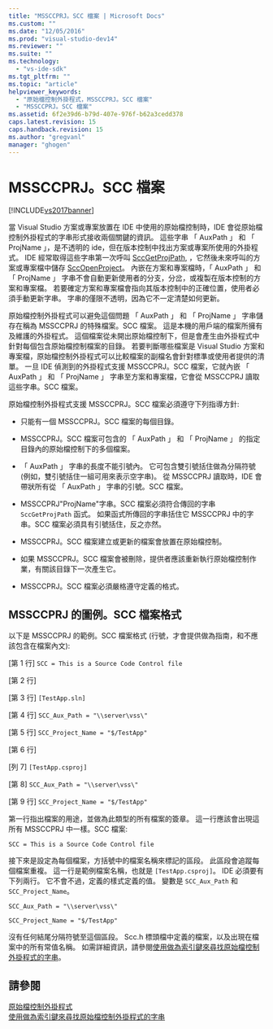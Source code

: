 ```yaml
---
title: "MSSCCPRJ。SCC 檔案 | Microsoft Docs"
ms.custom: ""
ms.date: "12/05/2016"
ms.prod: "visual-studio-dev14"
ms.reviewer: ""
ms.suite: ""
ms.technology: 
  - "vs-ide-sdk"
ms.tgt_pltfrm: ""
ms.topic: "article"
helpviewer_keywords: 
  - "原始檔控制外掛程式，MSSCCPRJ。SCC 檔案"
  - "MSSCCPRJ。SCC 檔案"
ms.assetid: 6f2e39d6-b79d-407e-976f-b62a3cedd378
caps.latest.revision: 15
caps.handback.revision: 15
ms.author: "gregvanl"
manager: "ghogen"
---
```

# MSSCCPRJ。SCC 檔案
[!INCLUDE[vs2017banner](../code-quality/includes/vs2017banner.md)]

當 Visual Studio 方案或專案放置在 IDE 中使用的原始檔控制時，IDE 會從原始檔控制外掛程式的字串形式接收兩個關鍵的資訊。 這些字串 「 AuxPath 」 和 「 ProjName 」，是不透明的 ide，但在版本控制中找出方案或專案所使用的外掛程式。 IDE 經常取得這些字串第一次呼叫 [SccGetProjPath](../extensibility/sccgetprojpath-function.md), ，它然後未來呼叫的方案或專案檔中儲存 [SccOpenProject](../extensibility/sccopenproject-function.md)。 內嵌在方案和專案檔時，「 AuxPath 」 和 「 ProjName 」 字串不會自動更新使用者的分支，分岔，或複製在版本控制的方案和專案檔。 若要確定方案和專案檔會指向其版本控制中的正確位置，使用者必須手動更新字串。 字串的僅限不透明，因為它不一定清楚如何更新。  
  
 原始檔控制外掛程式可以避免這個問題 「 AuxPath 」 和 「 ProjName 」 字串儲存在稱為 MSSCCPRJ 的特殊檔案。SCC 檔案。 這是本機的用戶端的檔案所擁有及維護的外掛程式。 這個檔案從未開出原始檔控制下，但是會產生由外掛程式中針對每個包含原始檔控制檔案的目錄。 若要判斷哪些檔案是 Visual Studio 方案和專案檔，原始檔控制外掛程式可以比較檔案的副檔名會針對標準或使用者提供的清單。 一旦 IDE 偵測到的外掛程式支援 MSSCCPRJ。SCC 檔案，它就內嵌 「 AuxPath 」 和 「 ProjName 」 字串至方案和專案檔，它會從 MSSCCPRJ 讀取這些字串。SCC 檔案。  
  
 原始檔控制外掛程式支援 MSSCCPRJ。SCC 檔案必須遵守下列指導方針:  
  
-   只能有一個 MSSCCPRJ。SCC 檔案的每個目錄。  
  
-   MSSCCPRJ。SCC 檔案可包含的 「 AuxPath 」 和 「 ProjName 」 的指定目錄內的原始檔控制下的多個檔案。  
  
-   「 AuxPath 」 字串的長度不能引號內。 它可包含雙引號括住做為分隔符號 \(例如，雙引號括住一組可用來表示空字串\)。 從 MSSCCPRJ 讀取時，IDE 會帶狀所有從 「 AuxPath 」 字串的引號。SCC 檔案。  
  
-   MSSCCPRJ"ProjName"字串。SCC 檔案必須符合傳回的字串 `SccGetProjPath` 函式。 如果函式所傳回的字串括住它 MSSCCPRJ 中的字串。SCC 檔案必須具有引號括住，反之亦然。  
  
-   MSSCCPRJ。SCC 檔案建立或更新的檔案會放置在原始檔控制。  
  
-   如果 MSSCCPRJ。SCC 檔案會被刪除，提供者應該重新執行原始檔控制作業，有關該目錄下一次產生它。  
  
-   MSSCCPRJ。SCC 檔案必須嚴格遵守定義的格式。  
  
## MSSCCPRJ 的圖例。SCC 檔案格式  
 以下是 MSSCCPRJ 的範例。SCC 檔案格式 \(行號，才會提供做為指南，和不應該包含在檔案內文\):  
  
 \[第 1 行\] `SCC = This is a Source Code Control file`  
  
 \[第 2 行\]  
  
 \[第 3 行\] `[TestApp.sln]`  
  
 \[第 4 行\] `SCC_Aux_Path = "\\server\vss\"`  
  
 \[第 5 行\] `SCC_Project_Name = "$/TestApp"`  
  
 \[第 6 行\]  
  
 \[列 7\] `[TestApp.csproj]`  
  
 \[第 8\] `SCC_Aux_Path = "\\server\vss\"`  
  
 \[第 9 行\] `SCC_Project_Name = "$/TestApp"`  
  
 第一行指出檔案的用途，並做為此類型的所有檔案的簽章。 這一行應該會出現這所有 MSSCCPRJ 中一樣。SCC 檔案:  
  
 `SCC = This is a Source Code Control file`  
  
 接下來是設定為每個檔案，方括號中的檔案名稱來標記的區段。 此區段會追蹤每個檔案重複。 這一行是範例檔案名稱，也就是 `[TestApp.csproj]`。 IDE 必須要有下列兩行。 它不會不過，定義的樣式定義的值。 變數是 `SCC_Aux_Path` 和 `SCC_Project_Name`。  
  
 `SCC_Aux_Path = "\\server\vss\"`  
  
 `SCC_Project_Name = "$/TestApp"`  
  
 沒有任何結尾分隔符號至這個區段。 Scc.h 標頭檔中定義的檔案，以及出現在檔案中的所有常值名稱。 如需詳細資訊，請參閱[使用做為索引鍵來尋找原始檔控制外掛程式的字串](../extensibility/strings-used-as-keys-for-finding-a-source-control-plug-in.md)。  
  
## 請參閱  
 [原始檔控制外掛程式](../extensibility/source-control-plug-ins.md)   
 [使用做為索引鍵來尋找原始檔控制外掛程式的字串](../extensibility/strings-used-as-keys-for-finding-a-source-control-plug-in.md)